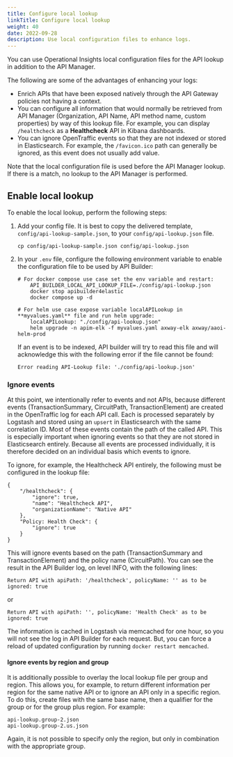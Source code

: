 ```yaml
---
title: Configure local lookup
linkTitle: Configure local lookup
weight: 40
date: 2022-09-28
description: Use local configuration files to enhance logs.
---
```


You can use Operational Insights local configuration files for the API lookup in addition to the API Manager.

The following are some of the advantages of enhancing your logs:

* Enrich APIs that have been exposed natively through the API Gateway policies not having a context.
* You can configure all information that would normally be retrieved from API Manager (Organization, API Name, API method name, custom properties) by way of this lookup file. For example, you can display `/healthcheck` as a **Healthcheck** API in Kibana dashboards.
* You can ignore OpenTraffic events so that they are not indexed or stored in Elasticsearch. For example, the `/favicon.ico` path can generally be ignored, as this event does not usually add value.

Note that the local configuration file is used before the API Manager lookup. If there is a match, no lookup to the API Manager is performed.

## Enable local lookup

To enable the local lookup, perform the following steps:

1. Add your config file. It is best to copy the delivered template, `config/api-lookup-sample.json`, to your `config/api-lookup.json` file.

    ```
    cp config/api-lookup-sample.json config/api-lookup.json
    ```

2. In your `.env` file, configure the following environment variable to enable the configuration file to be used by API Builder:

    ```
    # For docker compose use case set the env variable and restart:
        API_BUILDER_LOCAL_API_LOOKUP_FILE=./config/api-lookup.json
        docker stop apibuilder4elastic
        docker compose up -d
    ```

    ```
    # For helm use case expose variable localAPILookup in **myvalues.yaml** file and run helm upgrade:
        localAPILookup: "./config/api-lookup.json"
        helm upgrade -n apim-elk -f myvalues.yaml axway-elk axway/aaoi-helm-prod
    ```

    If an event is to be indexed, API builder will try to read this file and will acknowledge this with the following error if the file cannot be found:

    ```
    Error reading API-Lookup file: './config/api-lookup.json'
    ```

### Ignore events

At this point, we intentionally refer to events and not APIs, because different events (TransactionSummary, CircuitPath, TransactionElement) are created in the OpenTraffic log for each API call. Each is processed separately by Logstash and stored using an `upsert` in Elasticsearch with the same correlation ID. Most of these events contain the path of the called API. This is especially important when ignoring events so that they are not stored in Elasticsearch entirely. Because all events are processed individually, it is therefore decided on an individual basis which events to ignore.

To ignore, for example, the Healthcheck API entirely, the following must be configured in the lookup file:

```
{
    "/healthcheck": {
        "ignore": true,
        "name": "Healthcheck API",
        "organizationName": "Native API"
    },
    "Policy: Health Check": {
        "ignore": true
    }
}
```

This will ignore events based on the path (TransactionSummary and TransactionElement) and the policy name (CircuitPath). You can see the result in the API Builder log, on level INFO, with the following lines:

```
Return API with apiPath: '/healthcheck', policyName: '' as to be ignored: true
```

or

```
Return API with apiPath: '', policyName: 'Health Check' as to be ignored: true
```

The information is cached in Logstash via memcached for one hour, so you will not see the log in API Builder for each request. But, you can force a reload of updated configuration by running `docker restart memcached`.

#### Ignore events by region and group

It is additionally possible to overlay the local lookup file per group and region. This allows you, for example, to return different information per region for the same native API or to ignore an API only in a specific region. To do this, create files with the same base name, then a qualifier for the group or for the group plus region. For example:

```
api-lookup.group-2.json
api-lookup.group-2.us.json
```

Again, it is not possible to specify only the region, but only in combination with the appropriate group.
